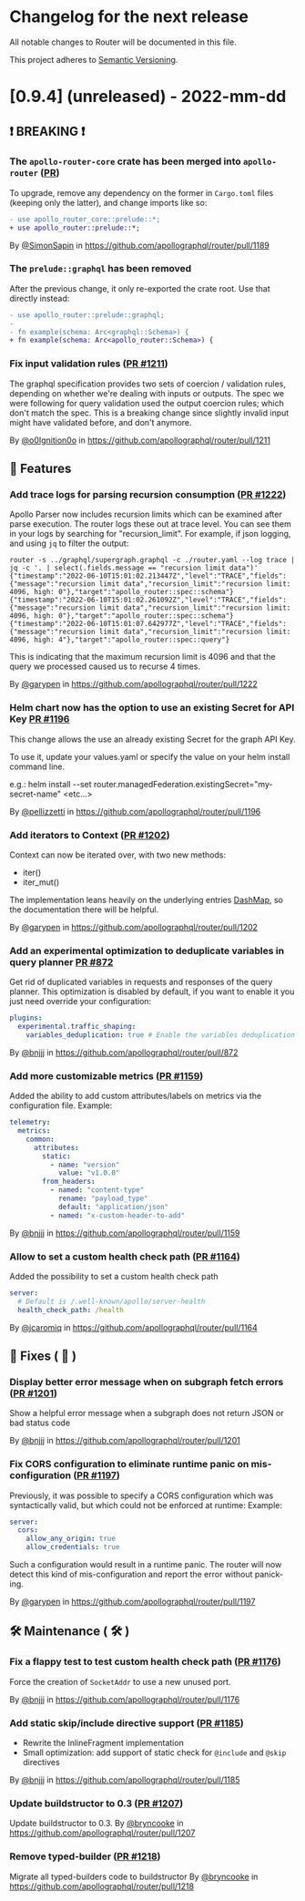 # Changelog for the next release

All notable changes to Router will be documented in this file.

This project adheres to [Semantic Versioning](https://semver.org/spec/v2.0.0.html).

<!-- <THIS IS AN EXAMPLE, DO NOT REMOVE>

# [x.x.x] (unreleased) - 2022-mm-dd
> Important: X breaking changes below, indicated by **❗ BREAKING ❗**
## ❗ BREAKING ❗
## 🚀 Features ( :rocket: )
## 🐛 Fixes ( :bug: )
## 🛠 Maintenance ( :hammer_and_wrench: )
## 📚 Documentation ( :books: )
## 🐛 Fixes ( :bug: )

## Example section entry format

### **Headline** ([Issue #ISSUE_NUMBER](https://github.com/apollographql/router/issues/ISSUE_NUMBER))

Description! And a link to a [reference](http://url)

By [@USERNAME](https://github.com/USERNAME) in https://github.com/apollographql/router/pull/PULL_NUMBER
-->

# [0.9.4] (unreleased) - 2022-mm-dd

## ❗ BREAKING ❗
### The `apollo-router-core` crate has been merged into `apollo-router` ([PR](https://github.com/apollographql/router/pull/1189))

To upgrade, remove any dependency on the former in `Cargo.toml` files (keeping only the latter), and change imports like so:

```diff
- use apollo_router_core::prelude::*;
+ use apollo_router::prelude::*;
```

By [@SimonSapin](https://github.com/SimonSapin) in https://github.com/apollographql/router/pull/1189

### The `prelude::graphql` has been removed

After the previous change, it only re-exported the crate root. Use that directly instead:

```diff
- use apollo_router::prelude::graphql;
-
- fn example(schema: Arc<graphql::Schema>) {
+ fn example(schema: Arc<apollo_router::Schema>) {
```

### Fix input validation rules ([PR #1211](https://github.com/apollographql/router/pull/1211))
The graphql specification provides two sets of coercion / validation rules, depending on whether we're dealing with inputs or outputs.
The spec we were following for query validation used the output coercion rules; which don't match the spec.
This is a breaking change since slightly invalid input might have validated before, and don't anymore.

By [@o0Ignition0o](https://github.com/o0Ignition0o) in https://github.com/apollographql/router/pull/1211

## 🚀 Features
### Add trace logs for parsing recursion consumption ([PR #1222](https://github.com/apollographql/router/pull/1222))
Apollo Parser now includes recursion limits which can be examined after parse execution. The router logs these
out at trace level. You can see them in your logs by searching for "recursion_limit". For example, if json logging,
and using `jq` to filter the output:
```
router -s ../graphql/supergraph.graphql -c ./router.yaml --log trace | jq -c '. | select(.fields.message == "recursion limit data")'        
{"timestamp":"2022-06-10T15:01:02.213447Z","level":"TRACE","fields":{"message":"recursion limit data","recursion_limit":"recursion limit: 4096, high: 0"},"target":"apollo_router::spec::schema"}
{"timestamp":"2022-06-10T15:01:02.261092Z","level":"TRACE","fields":{"message":"recursion limit data","recursion_limit":"recursion limit: 4096, high: 0"},"target":"apollo_router::spec::schema"}
{"timestamp":"2022-06-10T15:01:07.642977Z","level":"TRACE","fields":{"message":"recursion limit data","recursion_limit":"recursion limit: 4096, high: 4"},"target":"apollo_router::spec::query"}
```
This is indicating that the maximum recursion limit is 4096 and that the query we processed caused us to recurse 4 times.

By [@garypen](https://github.com/garypen) in https://github.com/apollographql/router/pull/1222

### Helm chart now has the option to use an existing Secret for API Key [PR #1196](https://github.com/apollographql/router/pull/1196)
This change allows the use an already existing Secret for the graph API Key.

To use it, update your values.yaml or specify the value on your helm install command line.

e.g.: helm install --set router.managedFederation.existingSecret="my-secret-name" <etc...>

By [@pellizzetti](https://github.com/pellizzetti) in https://github.com/apollographql/router/pull/1196

### Add iterators to Context ([PR #1202](https://github.com/apollographql/router/pull/1202))
Context can now be iterated over, with two new methods:
 - iter()
 - iter_mut()

The implementation leans heavily on the underlying entries [DashMap](https://docs.rs/dashmap/5.3.4/dashmap/struct.DashMap.html#method.iter), so the documentation there will be helpful.

By [@garypen](https://github.com/garypen) in https://github.com/apollographql/router/pull/1202

### Add an experimental optimization to deduplicate variables in query planner [PR #872](https://github.com/apollographql/router/pull/872)
Get rid of duplicated variables in requests and responses of the query planner. This optimization is disabled by default, if you want to enable it you just need override your configuration:

```yaml title="router.yaml"
plugins:
  experimental.traffic_shaping:
    variables_deduplication: true # Enable the variables deduplication optimization
```

By [@bnjjj](https://github.com/bnjjj) in https://github.com/apollographql/router/pull/872

### Add more customizable metrics ([PR #1159](https://github.com/apollographql/router/pull/1159))
Added the ability to add custom attributes/labels on metrics via the configuration file.
Example:
```yaml
telemetry:
  metrics:
    common:
      attributes:
        static:
          - name: "version"
            value: "v1.0.0"
        from_headers:
          - named: "content-type"
            rename: "payload_type"
            default: "application/json"
          - named: "x-custom-header-to-add"
```

By [@bnjjj](https://github.com/bnjjj) in https://github.com/apollographql/router/pull/1159

### Allow to set a custom health check path ([PR #1164](https://github.com/apollographql/router/pull/1164))
Added the possibility to set a custom health check path
```yaml
server:
  # Default is /.well-known/apollo/server-health
  health_check_path: /health
```

By [@jcaromiq](https://github.com/jcaromiq) in https://github.com/apollographql/router/pull/1164

## 🐛 Fixes ( :bug: )

### Display better error message when on subgraph fetch errors ([PR #1201](https://github.com/apollographql/router/pull/1201))
Show a helpful error message when a subgraph does not return JSON or bad status code

By [@bnjjj](https://github.com/bnjjj) in https://github.com/apollographql/router/pull/1201

### Fix CORS configuration to eliminate runtime panic on mis-configuration ([PR #1197](https://github.com/apollographql/router/pull/1197))
Previously, it was possible to specify a CORS configuration which was syntactically valid, but which could not be enforced at runtime:
Example:
```yaml
server:
  cors:
    allow_any_origin: true
    allow_credentials: true
```
Such a configuration would result in a runtime panic. The router will now detect this kind of mis-configuration and report the error
without panick-ing.

By [@garypen](https://github.com/garypen) in https://github.com/apollographql/router/pull/1197

## 🛠 Maintenance ( :hammer_and_wrench: )

### Fix a flappy test to test custom health check path ([PR #1176](https://github.com/apollographql/router/pull/1176))
Force the creation of `SocketAddr` to use a new unused port.

By [@bnjjj](https://github.com/bnjjj) in https://github.com/apollographql/router/pull/1176

### Add static skip/include directive support ([PR #1185](https://github.com/apollographql/router/pull/1185))
+ Rewrite the InlineFragment implementation
+ Small optimization: add support of static check for `@include` and `@skip` directives

By [@bnjjj](https://github.com/bnjjj) in https://github.com/apollographql/router/pull/1185

### Update buildstructor to 0.3 ([PR #1207](https://github.com/apollographql/router/pull/1207))
Update buildstructor to 0.3.
By [@bryncooke](https://github.com/bryncooke) in https://github.com/apollographql/router/pull/1207

### Remove typed-builder ([PR #1218](https://github.com/apollographql/router/pull/1218))
Migrate all typed-builders code to buildstructor
By [@bryncooke](https://github.com/bryncooke) in https://github.com/apollographql/router/pull/1218

